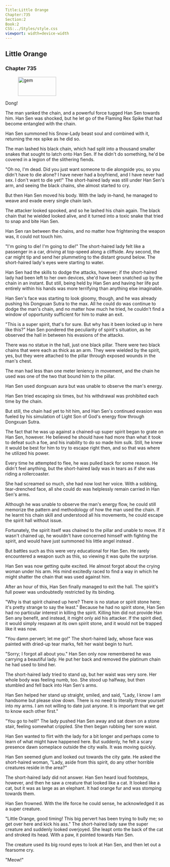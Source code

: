 ```yaml
---
Title:Little Orange 
Chapter:735 
Section:2 
Book:2 
CSS:../Styles/style.css 
viewport: width=device-width
---
```

  
## Little Orange
### Chapter 735
  
<figure>
	<img src="../Images/gem.gif" alt="gem" id="gem" width="120" height="60" />
</figure>
  

  
Dong!

The man yanked the chain, and a powerful force tugged Han Sen towards him. Han Sen was shocked, but he let go of the Flaming Rex Spike that had become entangled with the chain.

Han Sen summoned his Snow-Lady beast soul and combined with it, returning the rex spike as he did so.

The man lashed his black chain, which had split into a thousand smaller snakes that sought to latch onto Han Sen. If he didn't do something, he'd be covered in a legion of the slithering fiends.

"Oh no, I'm dead. Did you just want someone to die alongside you, so you didn't have to die alone? I have never had a boyfriend, and I have never had sex. I don't want to die yet!" The short-haired lady was still under Han Sen's arm, and seeing the black chains, she almost started to cry.

But then Han Sen moved his body. With the lady in-hand, he managed to weave and evade every single chain lash.

The attacker looked spooked, and so he lashed his chain again. The black chain that he wielded looked alive, and it turned into a toxic snake that tried to snap and bite Han Sen.

Han Sen ran between the chains, and no matter how frightening the weapon was, it could not touch him.

"I'm going to die! I'm going to die!" The short-haired lady felt like a passenger in a car, driving at top-speed along a cliffside. Any second, the car might tip and send her plummeting to the distant ground below. The short-haired lady's eyes were starting to water.

Han Sen had the skills to dodge the attacks, however; if the short-haired lady had been left to her own devices, she'd have been snatched up by the chain in an instant. But still, being held by Han Sen and having her life put entirely within his hands was more terrifying than anything else imaginable.

Han Sen's face was starting to look gloomy, though, and he was already pushing his Dongxuan Sutra to the max. All he could do was continue to dodge the man's chain, and no matter how much he tried, he couldn't find a window of opportunity sufficient for him to make an exit.

"This is a super spirit, that's for sure. But why has it been locked up in here like this?" Han Sen pondered the peculiarity of spirit's situation, as he observed the hall in between his evasions of the attacks.

There was no statue in the hall, just one black pillar. There were two black chains that were each as thick as an arm. They were wielded by the spirit, yes, but they were attached to the pillar through exposed wounds in the man's chest.

The man had less than one meter leniency in movement, and the chain he used was one of the two that bound him to the pillar.

Han Sen used dongxuan aura but was unable to observe the man's energy.

Han Sen tried escaping six times, but his withdrawal was prohibited each time by the chain.

But still, the chain had yet to hit him, and Han Sen's continued evasion was fueled by his simulation of Light Son of God's energy flow through Dongxuan Sutra.

The fact that he was up against a chained-up super spirit began to grate on Han Sen, however. He believed he should have had more than what it took to defeat such a foe, and his inability to do so made him sulk. Still, he knew it would be best for him to try to escape right then, and so that was where he utilized his power.

Every time he attempted to flee, he was pulled back for some reason. He didn't feel anything, but the short-haired lady was in tears as if she was riding a rollercoaster.

She had screamed so much, she had now lost her voice. With a sobbing, tear-drenched face, all she could do was helplessly remain carried in Han Sen's arms.

Although he was unable to observe the man's energy flow, he could still memorize the pattern and methodology of how the man used the chain. If he learnt his chain skill and understood all his movements, he could escape the spirit hall without issue.

Fortunately, the spirit itself was chained to the pillar and unable to move. If it wasn't chained up, he wouldn't have concerned himself with fighting the spirit, and would have just summoned his little angel instead .

But battles such as this were very educational for Han Sen. He rarely encountered a weapon such as this, so viewing it was quite the surprise.

Han Sen was now getting quite excited. He almost forgot about the crying woman under his arm. His mind excitedly raced to find a way in which he might shatter the chain that was used against him.

After an hour of this, Han Sen finally managed to exit the hall. The spirit's full power was undoubtedly restricted by its binding.

"Why is that spirit chained up here? There is no statue or spirit stone here; it's pretty strange to say the least." Because he had no spirit stone, Han Sen had no particular interest in killing the spirit. Killing him did not provide Han Sen any benefit, and instead, it might only aid his attacker. If the spirit died, it would simply respawn at its own spirit stone, and it would not be trapped like it was now.

"You damn pervert; let me go!" The short-haired lady, whose face was painted with dried-up tear marks, felt her waist begin to hurt.

"Sorry; I forgot all about you." Han Sen only now remembered he was carrying a beautiful lady. He put her back and removed the platinum chain he had used to bind her.

The short-haired lady tried to stand up, but her waist was very sore. Her whole body was feeling numb, too. She stood up halfway, but then stumbled and fell back into Han Sen's arms.

Han Sen helped her stand up straight, smiled, and said, "Lady, I know I am handsome but please slow down. There is no need to literally throw yourself into my arms. I am not willing to date just anyone. It is important that we get to know each other first."

"You go to hell!" The lady pushed Han Sen away and sat down on a stone stair, feeling somewhat crippled. She then began rubbing her sore waist.

Han Sen wanted to flirt with the lady for a bit longer and perhaps come to learn of what might have happened here. But suddenly, he felt a scary presence dawn someplace outside the city walls. It was moving quickly.

Han Sen seemed glum and looked out towards the city gate. He asked the short-haired woman, "Lady, aside from this spirit, do any other horrible creatures reside in the area?"

The short-haired lady did not answer. Han Sen heard loud footsteps, however, and then he saw a creature that looked like a cat. It looked like a cat, but it was as large as an elephant. It had orange fur and was stomping towards them.

Han Sen frowned. With the life force he could sense, he acknowledged it as a super creature.

"Little Orange, good timing! This big pervert has been trying to bully me; so get over here and kick his ass." The short-haired lady saw the super creature and suddenly looked overjoyed. She leapt onto the back of the cat and stroked its head. With a paw, it pointed towards Han Sen.

The creature used its big round eyes to look at Han Sen, and then let out a fearsome cry.

"Meow!"